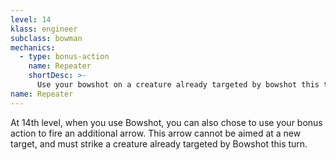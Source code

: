 ```yaml
---
level: 14
klass: engineer
subclass: bowman
mechanics:
  - type: bonus-action
    name: Repeater
    shortDesc: >-
      Use your bowshot on a creature already targeted by bowshot this turn.
name: Repeater
---
```

At 14th level, when you use Bowshot, you can also chose to use your bonus action to fire an additional arrow.
This arrow cannot be aimed at a new target, and must strike a creature already targeted by Bowshot this turn.
